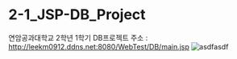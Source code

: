# 2-1_JSP-DB_Project
연암공과대학교 2학년 1학기 DB프로젝트
주소 : http://leekm0912.ddns.net:8080/WebTest/DB/main.jsp
![asdfasdf](https://user-images.githubusercontent.com/42348176/92919810-20abd980-f46c-11ea-8f6a-89b2c60aec9e.png)

